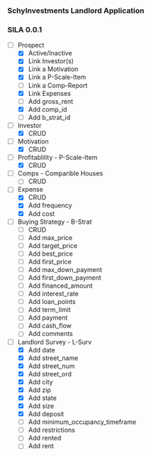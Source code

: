 ### SchyInvestments Landlord Application
### SILA 0.0.1

- [ ] Prospect
	- [X] Active/Inactive
	- [X] Link Investor(s)
	- [X] Link a Motivation
	- [X] Link a P-Scale-Item
	- [ ] Link a Comp-Report
	- [X] Link Expenses
	- [ ] Add gross_rent
	- [X] Add comp_id
	- [ ] Add b_strat_id
- [ ] Investor
	- [X] CRUD
- [ ] Motivation
	- [X] CRUD
- [ ] Profitablility - P-Scale-Item
	- [X] CRUD 
- [ ] Comps - Comparible Houses
	- [ ] CRUD
- [ ] Expense
	- [X] CRUD
	- [X] Add frequency
	- [X] Add cost
- [ ] Buying Strategy - B-Strat
	- [ ] CRUD
	- [ ] Add max_price
	- [ ] Add target_price
	- [ ] Add best_price
	- [ ] Add first_price
	- [ ] Add max_down_payment
	- [ ] Add first_down_payment
	- [ ] Add financed_amount
	- [ ] Add interest_rate
	- [ ] Add loan_points
	- [ ] Add term_limit
	- [ ] Add payment
	- [ ] Add cash_flow
	- [ ] Add comments
- [ ] Landlord Survey - L-Surv
	- [X] Add date
	- [X] Add street_name
	- [X] Add street_num
	- [X] Add street_ord
	- [X] Add city
	- [X] Add zip
	- [X] Add state
	- [X] Add size
	- [X] Add deposit
	- [ ] Add minimum_occupancy_timeframe
	- [ ] Add restrictions
	- [ ] Add rented
	- [ ] Add rent
